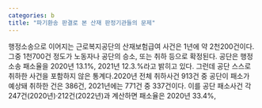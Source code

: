 ```yaml
---
categories: b
title: "파기환송 판결로 본 산재 판정기관들의 문제"
---
```

행정소송으로 이어지는 근로복지공단의 산재보험급여 사건은 1년에 약 2천200건이다. 그중 1천700건 정도가 노동자나 공단의 승소, 또는 취하 등으로 확정된다. 공단은 행정소송 패소율을 2020년 13.1%, 2021년 12.3.%라고 밝히고 있다. 그런데 공단 스스로 취하한 사건을 포함하지 않은 통계다.2020년 전체 취하사건 913건 중 공단이 패소가 예상돼 취하한 건은 386건, 2021년에는 771건 중 337건이다. 이를 공단 패소사건 각 247건(2020년)·212건(2022년)과 계산하면 패소율은 2020년 33.4%,